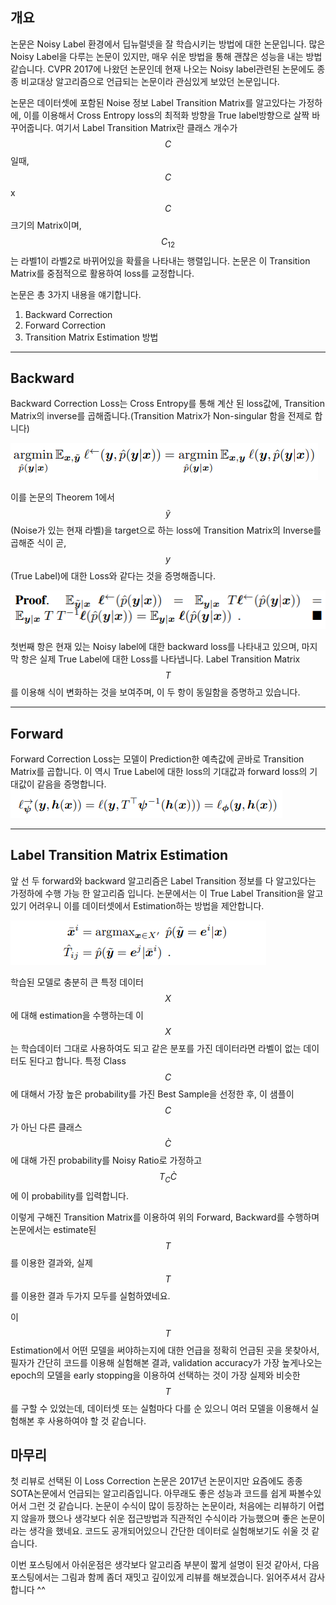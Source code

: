 <script type="text/javascript" async
  src="https://cdn.mathjax.org/mathjax/latest/MathJax.js?config=TeX-MML-AM_CHTML">
</script>


## 개요
논문은 Noisy Label 환경에서 딥뉴럴넷을 잘 학습시키는 방법에 대한 논문입니다.
많은 Noisy Label을 다루는 논문이 있지만, 매우 쉬운 방법을 통해 괜찮은 성능을 내는 방법 같습니다.
CVPR 2017에 나왔던 논문인데 현재 나오는 Noisy label관련된 논문에도 종종 비교대상 알고리즘으로 언급되는 논문이라 관심있게 보았던 논문입니다.


논문은 데이터셋에 포함된 Noise 정보 Label Transition Matrix를 알고있다는 가정하에, 이를 이용해서 Cross Entropy loss의 최적화 방향을 True label방향으로 살짝 바꾸어줍니다.
여기서 Label Transition Matrix란 클래스 개수가 $$C$$ 일때, $$C$$ x $$C$$ 크기의 Matrix이며, $$C_{12}$$는 라벨1이 라벨2로 바뀌어있을 확률을 나타내는 행렬입니다.
논문은 이 Transition Matrix를 중점적으로 활용하여 loss를 교정합니다.

논문은 총 3가지 내용을 얘기합니다.
1. Backward Correction
2. Forward Correction
3. Transition Matrix Estimation 방법

-------------
## Backward
Backward Correction Loss는 Cross Entropy를 통해 계산 된 loss값에, Transition Matrix의 inverse를 곱해줍니다.(Transition Matrix가 Non-singular 함을 전제로 합니다)

![theorem1_1](./2020-02-09/img1.PNG)

이를 논문의 Theorem 1에서 $$\tilde{y}$$ (Noise가 있는 현재 라벨)을 target으로 하는 loss에 Transition Matrix의 Inverse를 곱해준 식이 곧,
$$y$$ (True Label)에 대한 Loss와 같다는 것을 증명해줍니다.

![theorem1_2](./2020-02-09/img2.PNG)

첫번째 항은 현재 있는 Noisy label에 대한 backward loss를 나타내고 있으며, 마지막 항은 실제 True Label에 대한 Loss를 나타냅니다. Label Transition Matrix $$T$$를 이용해 식이 변화하는 것을 보여주며, 이 두 항이 동일함을 증명하고 있습니다.

-------------
## Forward
Forward Correction Loss는 모델이 Prediction한 예측값에 곧바로 Transition Matrix를 곱합니다.
이 역시 True Label에 대한 loss의 기대값과 forward loss의 기대값이 같음을 증명합니다.
![theorem2_1](./2020-02-09/img3.PNG)

-------------
## Label Transition Matrix Estimation
앞 선 두 forward와 backward 알고리즘은 Label Transition 정보를 다 알고있다는 가정하에 수행 가능 한 알고리즘 입니다.
논문에서는 이 True Label Transition을 알고있기 어려우니 이를 데이터셋에서 Estimation하는 방법을 제안합니다.

![theorem3_1](./2020-02-09/img4.PNG)

학습된 모델로 충분히 큰 특정 데이터 $$X$$ 에 대해 estimation을 수행하는데 이 $$X$$는 학습데이터 그대로 사용하여도 되고 같은 분포를 가진 데이터라면 라벨이 없는 데이터도 된다고 합니다.
특정 Class $$C$$에 대해서 가장 높은 probability를 가진 Best Sample을 선정한 후, 이 샘플이 $$C$$가 아닌 다른 클래스 $$\grave{C}$$ 에 대해 가진 probability를 Noisy Ratio로 가정하고 $$T_C\grave{C}$$에 이 probability를 입력합니다.

이렇게 구해진 Transition Matrix를 이용하여 위의 Forward, Backward를 수행하며 논문에서는 estimate된 $$T$$를 이용한 결과와, 실제 $$T$$를 이용한 결과 두가지 모두를 실험하였네요.

이 $$T$$ Estimation에서 어떤 모델을 써야하는지에 대한 언급을 정확히 언급된 곳을 못찾아서, 필자가 간단히 코드를 이용해 실험해본 결과, validation accuracy가 가장 높게나오는 epoch의 모델을 early stopping을 이용하여 선택하는 것이 가장 실제와 비슷한 $$T$$를 구할 수 있었는데, 데이터셋 또는 실험마다 다를 순 있으니 여러 모델을 이용해서 실험해본 후 사용하여야 할 것 같습니다.

## 마무리
첫 리뷰로 선택된 이 Loss Correction 논문은 2017년 논문이지만 요즘에도 종종 SOTA논문에서 언급되는 알고리즘입니다.
아무래도 좋은 성능과 코드를 쉽게 짜볼수있어서 그런 것 같습니다.
논문이 수식이 많이 등장하는 논문이라, 처음에는 리뷰하기 어렵지 않을까 했으나 생각보다 쉬운 접근방법과 직관적인 수식이라 가능했으며 좋은 논문이라는 생각을 했네요. 코드도 공개되어있으니 간단한 데이터로 실험해보기도 쉬울 것 같습니다.

이번 포스팅에서 아쉬운점은 생각보다 알고리즘 부분이 짧게 설명이 된것 같아서, 다음 포스팅에서는 그림과 함께 좀더 재밋고 깊이있게 리뷰를 해보겠습니다.
읽어주셔서 감사합니다 ^^

